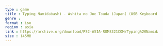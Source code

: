 ```yaml
---
type : game
title : Typing Namidabashi - Ashita no Joe Touda (Japan) (USB Keyboard Doukonban)
genre : 
format : iso
region : asia
link : https://archive.org/download/PS2-ASIA-ROMS321COM/Typing%20Namidabashi%20-%20Ashita%20no%20Joe%20Touda%20%28Japan%29%20%28USB%20Keyboard%20Doukonban%29.7z
size : 145MB
---
```


